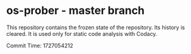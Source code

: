 # os-prober - master branch

This repository contains the frozen state of the repository.
Its history is cleared. It is used only for static code
analysis with Codacy.

Commit Time: 1727054212